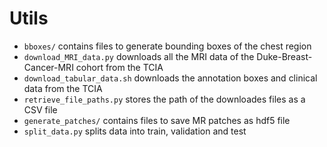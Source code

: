 # Utils

*  `bboxes/` contains files to generate bounding boxes of the chest region
*  `download_MRI_data.py` downloads all the MRI data of the Duke-Breast-Cancer-MRI cohort from the TCIA
*  `download_tabular_data.sh` downloads the annotation boxes and clinical data from the TCIA
*  `retrieve_file_paths.py` stores the path of the downloades files as a CSV file
*  `generate_patches/` contains files to save MR patches as hdf5 file
*  `split_data.py` splits data into train, validation and test
